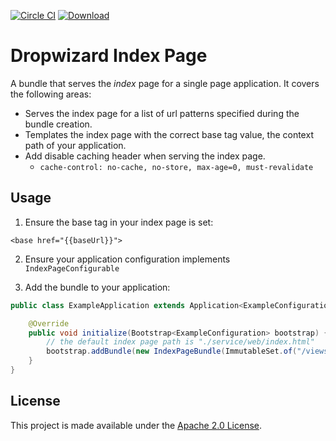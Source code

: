 [![Circle CI](https://circleci.com/gh/palantir/dropwizard-index-page.svg?style=svg&circle-token=bff5c5b6816da034954a2fd7bb65bee9d6f9c33e)](https://circleci.com/gh/palantir/dropwizard-index-page)
[ ![Download](https://api.bintray.com/packages/palantir/releases/dropwizard-index-page/images/download.svg) ](https://bintray.com/palantir/releases/dropwizard-index-page/_latestVersion)

Dropwizard Index Page
=====================

A bundle that serves the *index* page for a single page application. It covers the following areas:

- Serves the index page for a list of url patterns specified during the bundle creation.
- Templates the index page with the correct base tag value, the context path of your application.
- Add disable caching header when serving the index page.
  - `cache-control: no-cache, no-store, max-age=0, must-revalidate`


Usage
-----
1. Ensure the base tag in your index page is set:
  ```
  <base href="{{baseUrl}}">
  ```
2. Ensure your application configuration implements `IndexPageConfigurable`

3. Add the bundle to your application:

  ```java
  public class ExampleApplication extends Application<ExampleConfiguration> {

      @Override
      public void initialize(Bootstrap<ExampleConfiguration> bootstrap) {
          // the default index page path is "./service/web/index.html"
          bootstrap.addBundle(new IndexPageBundle(ImmutableSet.of("/views/*"));
      }
  }
  ```

License
-------
This project is made available under the
[Apache 2.0 License](http://www.apache.org/licenses/LICENSE-2.0).
